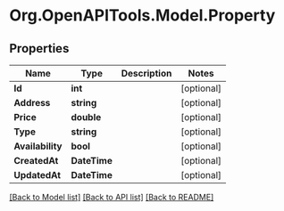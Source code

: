 # Org.OpenAPITools.Model.Property

## Properties

Name | Type | Description | Notes
------------ | ------------- | ------------- | -------------
**Id** | **int** |  | [optional] 
**Address** | **string** |  | [optional] 
**Price** | **double** |  | [optional] 
**Type** | **string** |  | [optional] 
**Availability** | **bool** |  | [optional] 
**CreatedAt** | **DateTime** |  | [optional] 
**UpdatedAt** | **DateTime** |  | [optional] 

[[Back to Model list]](../../README.md#documentation-for-models) [[Back to API list]](../../README.md#documentation-for-api-endpoints) [[Back to README]](../../README.md)

